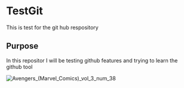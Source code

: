# TestGit
This is test for the git hub respository

## Purpose
In this repositor I will be testing github features and trying to learn the github tool

![Avengers_(Marvel_Comics)_vol_3_num_38](https://user-images.githubusercontent.com/20939830/187093529-02252228-a873-4e0b-909d-d286a0081d1d.jpeg)
